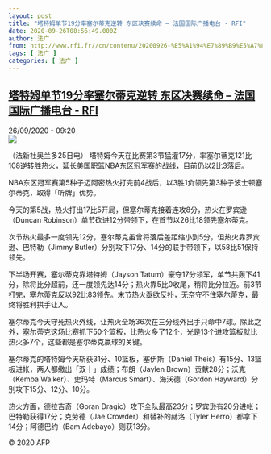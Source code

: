 ```yaml
---
layout: post
title: "塔特姆单节19分率塞尔蒂克逆转 东区决赛续命 – 法国国际广播电台 - RFI"
date: 2020-09-26T08:56:49.000Z
author: 法广
from: http://www.rfi.fr//cn/contenu/20200926-%E5%A1%94%E7%89%B9%E5%A7%86%E5%8D%95%E8%8A%8219%E5%88%86%E7%8E%87%E5%A1%9E%E5%B0%94%E8%92%82%E5%85%8B%E9%80%86%E8%BD%AC-%E4%B8%9C%E5%8C%BA%E5%86%B3%E8%B5%9B%E7%BB%AD%E5%91%BD
tags: [ 法广 ]
categories: [ 法广 ]
---
```

<!--1601110609000-->
[塔特姆单节19分率塞尔蒂克逆转 东区决赛续命 – 法国国际广播电台 - RFI](http://www.rfi.fr//cn/contenu/20200926-%E5%A1%94%E7%89%B9%E5%A7%86%E5%8D%95%E8%8A%8219%E5%88%86%E7%8E%87%E5%A1%9E%E5%B0%94%E8%92%82%E5%85%8B%E9%80%86%E8%BD%AC-%E4%B8%9C%E5%8C%BA%E5%86%B3%E8%B5%9B%E7%BB%AD%E5%91%BD)
------

<div>
<div>26/09/2020 - 09:20</div><img src="https://s.rfi.fr/media/display/b2fa5a22-ffcb-11ea-9c93-005056bf87d6/w:310/p:16x9/spo0002b.200926152001.jpg"><div class="t-content__body u-clearfix">            <p>（法新社奥兰多25日电）    塔特姆今天在比赛第3节猛灌17分，率塞尔蒂克121比108逆转胜热火，延长美国职篮NBA东区冠军赛的战线，目前仍以2比3落后。</p><p>NBA东区冠军赛第5种子迈阿密热火打完前4战后，以3胜1负领先第3种子波士顿塞尔蒂克，取得「听牌」优势。</p><p>今天的第5战，热火打出17比5开局，但塞尔蒂克接着连攻8分，热火在罗宾逊（Duncan Robinson）单节砍进12分带领下，在首节以26比18领先塞尔蒂克。</p><p>次节热火最多一度领先12分，塞尔蒂克虽曾将落后差距缩小到5分，但热火靠罗宾逊、巴特勒（Jimmy Butler）分别攻下17分、14分的联手带领下，以58比51保持领先。</p><p>下半场开赛，塞尔蒂克靠塔特姆（Jayson Tatum）豪夺17分领军，单节共轰下41分，除将比分超前，还一度领先达14分；热火靠5比0收尾，稍将比分拉近。前3节打完，塞尔蒂克反以92比83领先。末节热火亟欲反扑，无奈守不住塞尔蒂克，最终将胜利拱手让人。</p><p>塞尔蒂克今天守死热火外线，让热火全场36次在三分线外出手只命中7球。除此之外，塞尔蒂克这场比赛抓下50个篮板，比热火多了12个，光是13个进攻篮板就比热火多7个，这些都是塞尔蒂克赢球的关键。</p><p>塞尔蒂克的塔特姆今天斩获31分、10篮板，塞伊斯（Daniel Theis）有15分、13篮板进帐，两人都缴出「双十」成绩；布朗（Jaylen Brown）贡献28分；沃克（Kemba Walker）、史玛特（Marcus Smart）、海沃德（Gordon Hayward）分别攻下15分、12分、10分。</p><p>热火方面，德拉吉奇（Goran Dragic）攻下全队最高23分；罗宾逊有20分进帐；巴特勒获得17分；克劳德（Jae Crowder）和替补的赫洛（Tyler Herro）都拿下14分；阿德巴约（Bam Adebayo）则获13分。</p>            <p class="t-copyright">© 2020 AFP</p>        </div>
</div>
